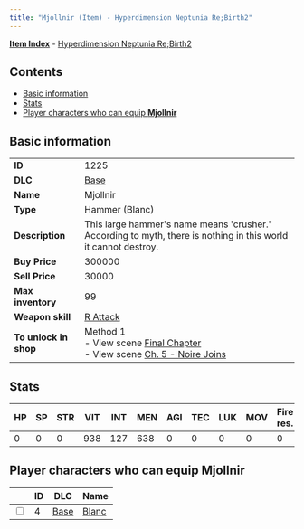 ```yaml
---
title: "Mjollnir (Item) - Hyperdimension Neptunia Re;Birth2"
---
```


[**Item Index**](/neptunia/rb2/item/index.html) - [Hyperdimension Neptunia Re;Birth2](/neptunia/rb2)

## Contents

- [Basic information](#basic-information)
- [Stats](#stats)
- [Player characters who can equip **Mjollnir**](#player-characters-who-can-equip-mjollnir)

## Basic information

|   |   |
| -- | -- |
| **ID** | 1225 |
| **DLC** | [Base](/neptunia/rb2/dlc/0-base.html) |
| **Name** | Mjollnir |
| **Type** | Hammer (Blanc) |
| **Description** | This large hammer's name means 'crusher.' According to myth, there is nothing in this world it cannot destroy. |
| **Buy Price** | 300000 |
| **Sell Price** | 30000 |
| **Max inventory** | 99 |
| **Weapon skill** | [R Attack](/neptunia/rb2/skill/0-1403-r-attack.html) |
| **To unlock in shop** | Method 1<br />- View scene [Final Chapter](/neptunia/rb2/scene/0-467-final-chapter.html)<br />- View scene [Ch. 5 - Noire Joins](/neptunia/rb2/scene/0-377-ch-5-noire-joins.html) |

## Stats

| HP | SP | STR | VIT | INT | MEN | AGI | TEC | LUK | MOV | Fire res. | Ice res. | Wind res. | Lightning res. |
| -- | -- | --- | --- | --- | --- | --- | --- | --- | --- | --------- | -------- | --------- | -------------- |
| 0 | 0 | 0 | 938 | 127 | 638 | 0 | 0 | 0 | 0 | 0 | 0 | 0 | 0 |

## Player characters who can equip **Mjollnir**

|    | ID | DLC | Name |
| -- | -- | --- | ---- |
| <input type="checkbox" id="rb2-player-0-4" class="trackbox" /> | 4 | [Base](/neptunia/rb2/dlc/0-base.html) | [Blanc](/neptunia/rb2/player/0-4-blanc.html) |